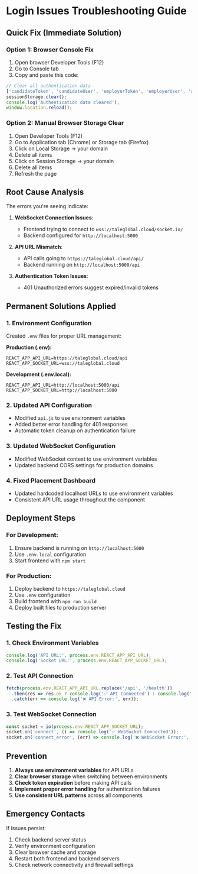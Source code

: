 # Login Issues Troubleshooting Guide

## Quick Fix (Immediate Solution)

### Option 1: Browser Console Fix
1. Open browser Developer Tools (F12)
2. Go to Console tab
3. Copy and paste this code:

```javascript
// Clear all authentication data
['candidateToken', 'candidateUser', 'employerToken', 'employerUser', 'adminToken', 'adminUser', 'placementToken', 'placementUser'].forEach(key => localStorage.removeItem(key));
sessionStorage.clear();
console.log('Authentication data cleared');
window.location.reload();
```

### Option 2: Manual Browser Storage Clear
1. Open Developer Tools (F12)
2. Go to Application tab (Chrome) or Storage tab (Firefox)
3. Click on Local Storage → your domain
4. Delete all items
5. Click on Session Storage → your domain  
6. Delete all items
7. Refresh the page

## Root Cause Analysis

The errors you're seeing indicate:

1. **WebSocket Connection Issues**: 
   - Frontend trying to connect to `wss://taleglobal.cloud/socket.io/`
   - Backend configured for `http://localhost:5000`

2. **API URL Mismatch**:
   - API calls going to `https://taleglobal.cloud/api/`
   - Backend running on `http://localhost:5000/api`

3. **Authentication Token Issues**:
   - 401 Unauthorized errors suggest expired/invalid tokens

## Permanent Solutions Applied

### 1. Environment Configuration
Created `.env` files for proper URL management:

**Production (.env):**
```
REACT_APP_API_URL=https://taleglobal.cloud/api
REACT_APP_SOCKET_URL=wss://taleglobal.cloud
```

**Development (.env.local):**
```
REACT_APP_API_URL=http://localhost:5000/api
REACT_APP_SOCKET_URL=http://localhost:5000
```

### 2. Updated API Configuration
- Modified `api.js` to use environment variables
- Added better error handling for 401 responses
- Automatic token cleanup on authentication failure

### 3. Updated WebSocket Configuration
- Modified WebSocket context to use environment variables
- Updated backend CORS settings for production domains

### 4. Fixed Placement Dashboard
- Updated hardcoded localhost URLs to use environment variables
- Consistent API URL usage throughout the component

## Deployment Steps

### For Development:
1. Ensure backend is running on `http://localhost:5000`
2. Use `.env.local` configuration
3. Start frontend with `npm start`

### For Production:
1. Deploy backend to `https://taleglobal.cloud`
2. Use `.env` configuration  
3. Build frontend with `npm run build`
4. Deploy built files to production server

## Testing the Fix

### 1. Check Environment Variables
```javascript
console.log('API URL:', process.env.REACT_APP_API_URL);
console.log('Socket URL:', process.env.REACT_APP_SOCKET_URL);
```

### 2. Test API Connection
```javascript
fetch(process.env.REACT_APP_API_URL.replace('/api', '/health'))
  .then(res => res.ok ? console.log('✅ API Connected') : console.log('❌ API Failed'))
  .catch(err => console.log('❌ API Error:', err));
```

### 3. Test WebSocket Connection
```javascript
const socket = io(process.env.REACT_APP_SOCKET_URL);
socket.on('connect', () => console.log('✅ WebSocket Connected'));
socket.on('connect_error', (err) => console.log('❌ WebSocket Error:', err));
```

## Prevention

1. **Always use environment variables** for API URLs
2. **Clear browser storage** when switching between environments
3. **Check token expiration** before making API calls
4. **Implement proper error handling** for authentication failures
5. **Use consistent URL patterns** across all components

## Emergency Contacts

If issues persist:
1. Check backend server status
2. Verify environment configuration
3. Clear browser cache and storage
4. Restart both frontend and backend servers
5. Check network connectivity and firewall settings